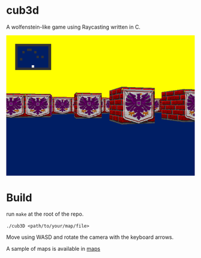 # cub3d
A wolfenstein-like game using Raycasting written in C.

![](https://github.com/dbelpaum/cub3d/blob/main/demo_cub3d.png)

# Build
run `make` at the root of the repo.

`./cub3D <path/to/your/map/file>`

Move using WASD and rotate the camera with the keyboard arrows.

A sample of maps is available in [maps](https://github.com/dbelpaum/cub3d/tree/main/maps/valid)
